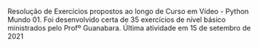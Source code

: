 Resolução de Exercícios propostos ao longo de Curso em Vídeo - Python Mundo 01.
Foi desenvolvido certa de 35 exercícios de nível básico ministrados pelo Profº Guanabara.
Última atividade em 15 de setembro de 2021